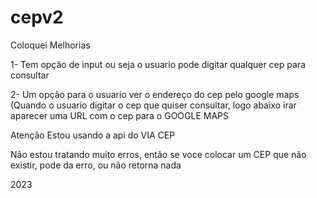 # cepv2

Coloquei Melhorias

1- Tem opção de input ou seja o usuario pode digitar qualquer cep para consultar

2- Um opção para o usuario ver o endereço do cep pelo google maps (Quando o usuario digitar o cep que quiser consultar, logo abaixo irar aparecer uma URL com o cep para o GOOGLE MAPS

Atenção Estou usando a api do VIA CEP

Não estou tratando muito erros, então se voce colocar um CEP que não existir, pode da erro, ou não retorna nada

2023
